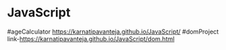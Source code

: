 # JavaScript
#ageCalculator
https://karnatipavanteja.github.io/JavaScript/
#domProject link-https://karnatipavanteja.github.io/JavaScript/dom.html
